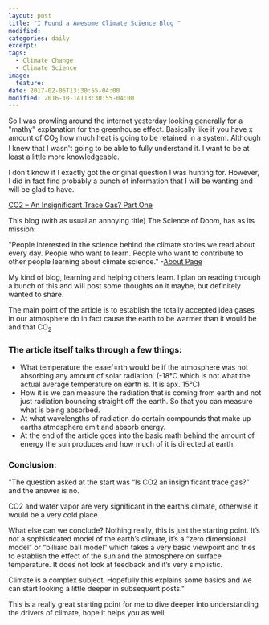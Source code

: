 ```yaml
---
layout: post
title: "I Found a Awesome Climate Science Blog "
modified:
categories: daily
excerpt:
tags:
  - Climate Change
  - Climate Science
image:
  feature:
date: 2017-02-05T13:30:55-04:00
modified: 2016-10-14T13:30:55-04:00
---
```


So I was prowling around the internet yesterday looking generally for a "mathy" explanation for the greenhouse effect. Basically like if you have x amount of CO<sub>2</sub> how much heat is going to be retained in a system. Although I knew that I wasn't going to be able to fully understand it. I want to be at least a little more knowledgeable. 

I don't know if I exactly got the original question I was hunting for. However, I did in fact find probably a bunch of information that I will be wanting and will be glad to have. 

[CO2 – An Insignificant Trace Gas? Part One](https://scienceofdoom.com/2009/11/28/co2-an-insignificant-trace-gas-part-one/)

This blog (with as usual an annoying title) The Science of Doom, has as its mission: 

"People interested in the science behind the climate stories we read about every day. People who want to learn. People who want to contribute to other people learning about climate science." -[About Page](https://scienceofdoom.com/about/)

My kind of blog, learning and helping others learn. I plan on reading through a bunch of this and will post some thoughts on it maybe, but definitely wanted to share. 

The main point of the article is to establish the totally accepted idea gases in our atmosphere do in fact cause the earth to be warmer than it would be and that CO<sub>2</sub>

### The article itself talks through a few things:  

- What temperature the eaaef=rth would be if the atmosphere was not absorbing any amount of solar radiation. (-18°C which is not what the actual average temperature on earth is. It is apx. 15°C) 
- How it is we can measure the radiation that is coming from earth and not just radiation bouncing straight off the earth. So that you can measure what is being absorbed. 
- At what wavelengths of radiation do certain compounds that make up earths atmosphere emit and absorb energy.
- At the end of the article goes into the basic math behind the amount of energy the sun produces and how much of it is directed at earth. 

### Conclusion: 

"The question asked at the start was “Is CO2 an insignificant trace gas?” and the answer is no.

CO2 and water vapor are very significant in the earth’s climate, otherwise it would be a very cold place.

What else can we conclude? Nothing really, this is just the starting point. It’s not a sophisticated model of the earth’s climate, it’s a “zero dimensional model” or “billiard ball model” which takes a very basic viewpoint and tries to establish the effect of the sun and the atmosphere on surface temperature. It does not look at feedback and it’s very simplistic.

Climate is a complex subject. Hopefully this explains some basics and we can start looking a little deeper in subsequent posts."

This is a really great starting point for me to dive deeper into understanding the drivers of climate, hope it helps you as well.  
